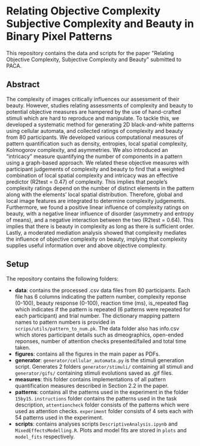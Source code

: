# Relating Objective Complexity Subjective Complexity and Beauty in Binary Pixel Patterns

This repository contains the data and scripts for the paper "Relating Objective Complexity, Subjective Complexity and Beauty" submitted to PACA.

## Abstract

The complexity of images critically influences our assessment of their beauty. However, studies relating assessments of complexity and beauty to potential objective measures are hampered by the use of hand-crafted stimuli which are hard to reproduce and manipulate. To tackle this, we developed a systematic method for generating 2D black-and-white patterns using cellular automata, and collected ratings of complexity and beauty from 80 participants. We developed various computational measures of pattern quantification such as density, entropies, local spatial complexity, Kolmogorov complexity, and asymmetries. We also introduced an “intricacy” measure quantifying the number of components in a pattern using a graph-based approach. We related these objective measures with participant judgements of complexity and beauty to find that a weighted combination of local spatial complexity and intricacy was an effective predictor (R2test = 0.47) of complexity. This implies that people’s complexity ratings depend on the number of distinct elements in the pattern along with the elements’ local spatial distribution. Therefore, global and local image features are integrated to determine complexity judgements. Furthermore, we found a positive linear influence of complexity ratings on beauty, with a negative linear influence of disorder (asymmetry and entropy of means), and a negative interaction between the two (R2test = 0.64). This implies that there is beauty in complexity as long as there is sufficient order. Lastly, a moderated mediation analysis showed that complexity mediates the influence of objective complexity on beauty, implying that complexity supplies useful information over and above objective complexity.

## Setup

The repository contains the following folders:
- **data**: contains the processed .csv data files from 80 participants. Each file has 6 columns indicating the pattern number, complexity reponse (0-100), beauty response (0-100), reaction time (ms), is_repeated flag which indicates if the pattern is repeated (6 patterns were repeated for each participant) and trial number. The dictionary mapping pattern names to pattern numbers is provided in `scrips/utils/pattern_to_num.pk`. The data folder also has info.csv which stores participant details such as dmeographics, open-ended reponses, number of attention checks presented/failed and total time taken.
- **figures**: contains all the figures in the main paper as PDFs.
- **generator**: `generator/cellular_automata.py` is the stimuli generation script. Generates 2 folders `generator/stimuli/` containing all stimuli and `generator/gifs/` containing stimuli evolutions saved as .gif files.
- **measures**: this folder contains implementations of all pattern quantification measures described in Section 2.2 in the paper. 
- **patterns**: contains all the patterns used in the experiment in the folder `15by15`. `instructions` folder contains the patterns used in the task description, `attentioncheck` folder consists of the patterns which were used as attention checks. `experiment` folder consists of 4 sets each with 54 patterns used in the experiment.
- **scripts**: contains analyses scripts `DescriptiveAnalysis.ipynb` and `MixedEffectsModelling.R`. Plots and model fits are stored in `plots` and `model_fits` respectively.
